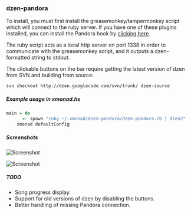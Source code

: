 ### dzen-pandora

To install, you must first install the greasemonkey/tampermonkey
script which will connect to the ruby server.  If you have one of these plugins installed,
you can install the Pandora hook by
[clicking here](https://github.com/jeremyaburns/dzen-pandora/raw/master/PandoraHook.user.js).

The ruby script acts as a local http server on port 1338 in order to
communicate with the greasemonkey script, and it outputs a dzen-formatted
string to stdout.

The clickable buttons on the bar require getting the latest
version of dzen from SVN and building from source:

```shell
svn checkout http://dzen.googlecode.com/svn/trunk/ dzen-source
```

##### Example usage in *xmonad.hs*

```haskell
main = do
    _ <- spawn "ruby ~/.xmonad/dzen-pandora/dzen-pandora.rb | dzen2"
    xmonad defaultConfig
```
##### Screenshots

![Screenshot](https://raw.github.com/jeremyaburns/dzen-pandora/master/screen1.png)

![Screenshot](https://raw.github.com/jeremyaburns/dzen-pandora/master/screen2.png)

##### TODO

- Song progress display.
- Support for old versions of dzen by disabling the buttons.
- Better handling of missing Pandora connection.
